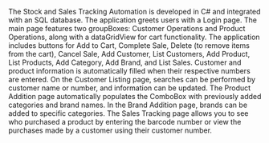 The Stock and Sales Tracking Automation is developed in C# and integrated with an SQL database. The application greets users with a Login page. The main page features two groupBoxes: Customer Operations and Product Operations, along with a dataGridView for cart functionality.
The application includes buttons for Add to Cart, Complete Sale, Delete (to remove items from the cart), Cancel Sale, Add Customer, List Customers, Add Product, List Products, Add Category, Add Brand, and List Sales.
Customer and product information is automatically filled when their respective numbers are entered. On the Customer Listing page, searches can be performed by customer name or number, and information can be updated. The Product Addition page automatically populates the ComboBox with previously added categories and brand names. In the Brand Addition page, brands can be added to specific categories. The Sales Tracking page allows you to see who purchased a product by entering the barcode number or view the purchases made by a customer using their customer number.
